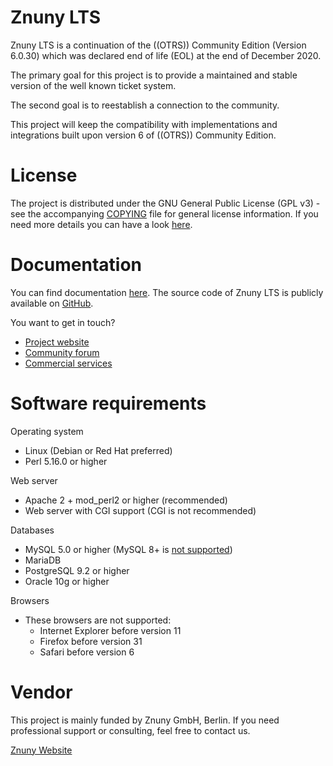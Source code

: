 Znuny LTS
===================================
Znuny LTS is a continuation of the ((OTRS)) Community Edition (Version 6.0.30) which was declared end of life (EOL) at the end of December 2020.

The primary goal for this project is to provide a maintained and stable version of the well known ticket system.

The second goal is to reestablish a connection to the community.

This project will keep the compatibility with implementations and integrations built upon version 6 of ((OTRS)) Community Edition.


License
=======
The project is distributed under the GNU General Public License (GPL v3) - see the accompanying [COPYING](COPYING) file for general license information.
If you need more details you can have a look [here](https://snyk.io/learn/what-is-gpl-license-gplv3-explained/).


Documentation
=============
You can find documentation [here](https://doc.znuny.org/).
The source code of Znuny LTS is publicly available on [GitHub](https://github.com/znuny/znuny).

You want to get in touch?
- [Project website](https://www.znuny.org)
- [Community forum](https://community.znuny.org)
- [Commercial services](https://www.znuny.com)


Software requirements
=====================
Operating system
- Linux (Debian or Red Hat preferred)
- Perl 5.16.0 or higher

Web server
- Apache 2 + mod_perl2 or higher (recommended)
- Web server with CGI support (CGI is not recommended)

Databases
- MySQL 5.0 or higher (MySQL 8+ is [not supported](https://bugs.otrs.org/show_bug.cgi?id=13866))
- MariaDB
- PostgreSQL 9.2 or higher
- Oracle 10g or higher

Browsers
- These browsers are not supported:
  - Internet Explorer before version 11
  - Firefox before version 31
  - Safari before version 6

Vendor
=======
This project is mainly funded by Znuny GmbH, Berlin.
If you need professional support or consulting, feel free to contact us.

[Znuny Website](https://www.znuny.com)
